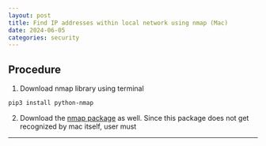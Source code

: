 ```yaml
---
layout: post
title: Find IP addresses within local network using nmap (Mac)
date: 2024-06-05
categories: security
---
```


## Procedure
1. Download nmap library using terminal
```bash
pip3 install python-nmap
```
2. Download the <a href="https://nmap.org/download" target="_blank">nmap package</a> as well. Since this package does not get recognized by mac itself, user must 


---